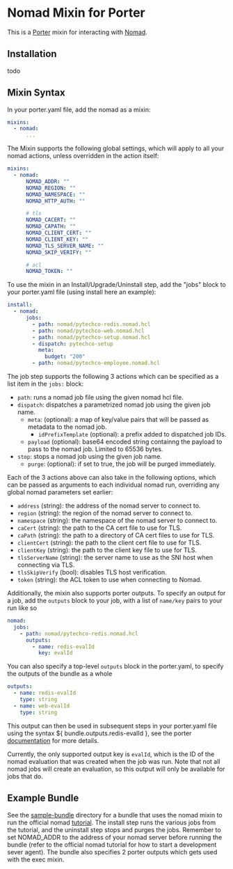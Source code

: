 # Nomad Mixin for Porter

This is a [Porter](https://porter.sh) mixin for interacting with [Nomad](https://www.nomadproject.io/).

## Installation

todo

## Mixin Syntax

In your porter.yaml file, add the nomad as a mixin:

```yaml
mixins:
  - nomad:
      ...
```

The Mixin supports the following global settings, which will apply to all your nomad actions, unless overridden in the action
itself:

```yaml
mixins:
  - nomad:
      NOMAD_ADDR: ""
      NOMAD_REGION: ""
      NOMAD_NAMESPACE: ""
      NOMAD_HTTP_AUTH: ""

      # tls
      NOMAD_CACERT: ""
      NOMAD_CAPATH: ""
      NOMAD_CLIENT_CERT: ""
      NOMAD_CLIENT_KEY: ""
      NOMAD_TLS_SERVER_NAME: ""
      NOMAD_SKIP_VERIFY: ""

      # acl
      NOMAD_TOKEN: ""
```

To use the mixin in an Install/Upgrade/Uninstall step, add the "jobs" block to your porter.yaml file (using install here
an example):

```yaml
install:
  - nomad:
      jobs:
        - path: nomad/pytechco-redis.nomad.hcl
        - path: nomad/pytechco-web.nomad.hcl
        - path: nomad/pytechco-setup.nomad.hcl
        - dispatch: pytechco-setup
          meta:
            budget: "200"
        - path: nomad/pytechco-employee.nomad.hcl
```

The job step supports the following 3 actions which can be specified as a list item in the `jobs:` block:

- `path`: runs a nomad job file using the given nomad hcl file.
- `dispatch`: dispatches a parametrized nomad job using the given job name.
    - `meta`: (optional): a map of key/value pairs that will be passed as metadata to the nomad job.
      - `idPrefixTemplate` (optional): a prefix added to dispatched job IDs.
    - `payload` (optional): base64 encoded string containng the payload to pass to the nomad job. Limited to 65536 bytes.
- `stop`: stops a nomad job using the given job name.
    - `purge`: (optional): if set to true, the job will be purged immediately.

Each of the 3 actions above can also take in the following options, which can be passed as arguments to each individual
nomad run, overriding any global nomad parameters set earlier:

- `address` (string): the address of the nomad server to connect to.
- `region` (string): the region of the nomad server to connect to.
- `namespace` (string): the namespace of the nomad server to connect to.
- `caCert` (string): the path to the CA cert file to use for TLS.
- `caPath` (string): the path to a directory of CA cert files to use for TLS.
- `clientCert` (string): the path to the client cert file to use for TLS.
- `clientKey` (string): the path to the client key file to use for TLS.
- `tlsServerName` (string): the server name to use as the SNI host when connecting via TLS.
- `tlsSkipVerify` (bool): disables TLS host verification.
- `token` (string): the ACL token to use when connecting to Nomad.

Additionally, the mixin also supports porter outputs. To specify an output for a job, add the `outputs` block to your job, with a
list of `name/key` pairs to your run like so

```yaml
nomad:
  jobs:
    - path: nomad/pytechco-redis.nomad.hcl
      outputs:
        - name: redis-evalId 
          key: evalId
```

You can also specify a top-level `outputs` block in the porter.yaml, to specify the outputs of the bundle as a whole

```yaml
outputs:
  - name: redis-evalId
    type: string
  - name: web-evalId
    type: string
```

This output can then be used in subsequent steps in your porter.yaml file using the syntax ${  bundle.outputs.redis-evalId }, see 
the porter [documentation](https://porter.sh/wiring/#wiring-outputs) for more details.

Currently, the only supported output key is `evalId`, which is the ID of the nomad evaluation that was created when the job was run. 
Note that not all nomad jobs will create an evaluation, so this output will only be available for jobs that do.

## Example Bundle

See the [sample-bundle](./sample-bundle) directory for a bundle that uses the nomad mixin to run the official
nomad [tutorial](https://developer.hashicorp.com/nomad/tutorials/get-started/gs-deploy-job).
The install step runs the various jobs from the tutorial, and the uninstall step stops and purges the jobs. Remember to
set NOMAD_ADDR to the address of your nomad server before running the bundle (refer to the official nomad tutorial for 
how to start a development sever agent). The bundle also specifies 2 porter outputs which gets used with the exec mixin.
